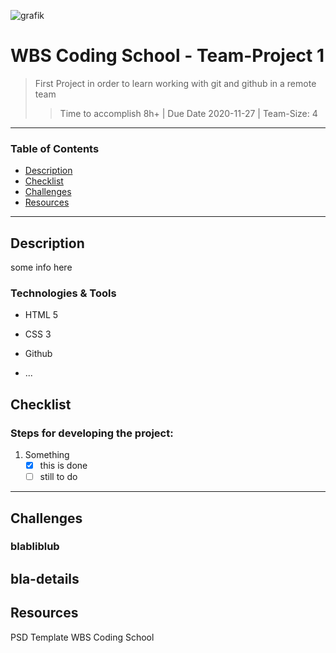 ![grafik](image-url)

# WBS Coding School  -  Team-Project 1

> First Project in order to learn working with git and github in a remote team 
>> Time to accomplish 8h+ | Due Date 2020-11-27 | Team-Size: 4
---

### Table of Contents
- [Description](#description)
- [Checklist](#checklist)
- [Challenges](#challenges)
- [Resources](#used-resources)

---

## Description
some info here

### Technologies & Tools

- HTML 5
- CSS 3 

- Github
- ...

## Checklist

### Steps for developing the project:
1. Something
    - [x] this is done
    - [ ] still to do

---
## Challenges

### blabliblub
bla-details
---

## Resources
PSD Template 
WBS Coding School